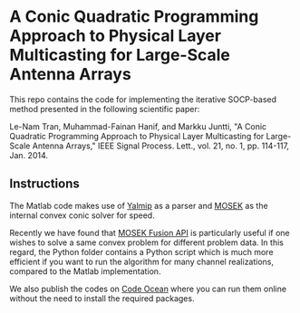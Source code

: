# A Conic Quadratic Programming Approach to Physical Layer Multicasting for Large-Scale Antenna Arrays

This repo contains the code for implementing the iterative SOCP-based method presented in the following scientific paper:

Le-Nam Tran, Muhammad-Fainan Hanif, and Markku Juntti, "A Conic Quadratic Programming Approach to Physical Layer Multicasting for Large-Scale Antenna Arrays," IEEE Signal Process. Lett., vol. 21, no. 1, pp. 114-117, Jan. 2014. 

## Instructions
The Matlab code makes use of [Yalmip](https://yalmip.github.io/) as a parser and [MOSEK](https://www.mosek.com/) as the internal convex conic solver for speed. 

Recently we have found that [MOSEK Fusion API](https://docs.mosek.com/latest/pythonfusion/index.html) is particularly useful if one wishes to solve a same convex problem for different problem data. In this regard, the Python folder contains a Python script which is much more efficient if you want to run the algorithm for many channel realizations, compared to the Matlab implementation.

We also publish the codes on [Code Ocean](https://codeocean.com/capsule/9830614/tree/v1) where you can run them online without the need to install the required packages.
